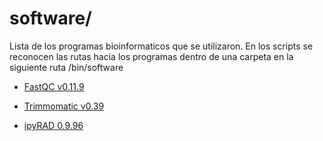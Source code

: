 # software/

Lista de los programas bioinformaticos que se utilizaron. En los scripts se reconocen las rutas hacia los programas dentro de una carpeta en la siguiente ruta /bin/software

- [FastQC v0.11.9](https://www.bioinformatics.babraham.ac.uk/projects/download.html#fastqc) 

- [Trimmomatic v0.39](http://www.usadellab.org/cms/?page=trimmomatic)

- [ipyRAD 0.9.96](https://ipyrad.readthedocs.io/en/master/3-installation.html)